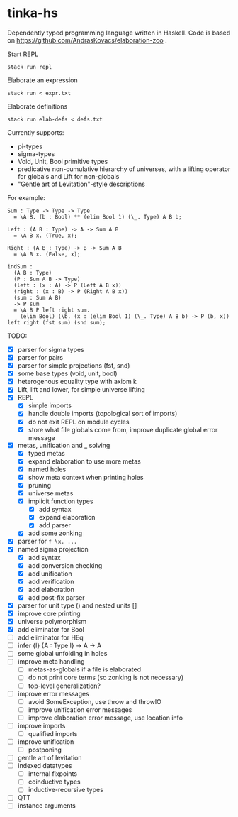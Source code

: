 # tinka-hs

Dependently typed programming language written in Haskell.
Code is based on https://github.com/AndrasKovacs/elaboration-zoo .

Start REPL
```
stack run repl
```

Elaborate an expression
```
stack run < expr.txt
```

Elaborate definitions
```
stack run elab-defs < defs.txt
```

Currently supports:
- pi-types
- sigma-types
- Void, Unit, Bool primitive types
- predicative non-cumulative hierarchy of universes, with a lifting operator for globals and Lift for non-globals
- "Gentle art of Levitation"-style descriptions

For example:
```
Sum : Type -> Type -> Type
  = \A B. (b : Bool) ** (elim Bool 1) (\_. Type) A B b;

Left : (A B : Type) -> A -> Sum A B
  = \A B x. (True, x);

Right : (A B : Type) -> B -> Sum A B
  = \A B x. (False, x);

indSum :
  (A B : Type)
  (P : Sum A B -> Type)
  (left : (x : A) -> P (Left A B x))
  (right : (x : B) -> P (Right A B x))
  (sum : Sum A B)
  -> P sum
  = \A B P left right sum.
    (elim Bool) (\b. (x : (elim Bool 1) (\_. Type) A B b) -> P (b, x)) left right (fst sum) (snd sum);
```

TODO:
- [x] parser for sigma types
- [x] parser for pairs
- [x] parser for simple projections (fst, snd)
- [x] some base types (void, unit, bool)
- [x] heterogenous equality type with axiom k
- [x] Lift, lift and lower, for simple universe lifting
- [x] REPL
  - [x] simple imports
  - [x] handle double imports (topological sort of imports)
  - [x] do not exit REPL on module cycles
  - [x] store what file globals come from, improve duplicate global error message
- [x] metas, unification and _ solving
  - [x] typed metas
  - [x] expand elaboration to use more metas
  - [x] named holes
  - [x] show meta context when printing holes
  - [x] pruning
  - [x] universe metas
  - [x] implicit function types
    - [x] add syntax
    - [x] expand elaboration
    - [x] add parser
  - [x] add some zonking
- [x] parser for `f \x. ...`
- [x] named sigma projection
  - [x] add syntax
  - [x] add conversion checking
  - [x] add unification
  - [x] add verification
  - [x] add elaboration
  - [x] add post-fix parser
- [x] parser for unit type () and nested units []
- [x] improve core printing
- [x] universe polymorphism
- [x] add eliminator for Bool
- [ ] add eliminator for HEq
- [ ] infer {l} {A : Type l} -> A -> A
- [ ] some global unfolding in holes
- [ ] improve meta handling
  - [ ] metas-as-globals if a file is elaborated
  - [ ] do not print core terms (so zonking is not necessary)
  - [ ] top-level generalization?
- [ ] improve error messages
  - [ ] avoid SomeException, use throw and throwIO
  - [ ] improve unification error messages
  - [ ] improve elaboration error message, use location info
- [ ] improve imports
  - [ ] qualified imports
- [ ] improve unification
  - [ ] postponing
- [ ] gentle art of levitation
- [ ] indexed datatypes
  - [ ] internal fixpoints
  - [ ] coinductive types
  - [ ] inductive-recursive types
- [ ] QTT
- [ ] instance arguments

